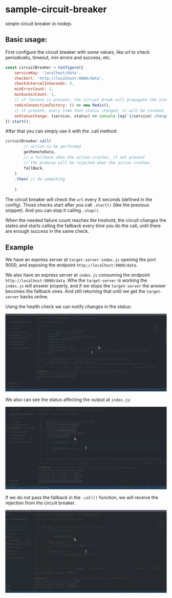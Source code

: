 # sample-circuit-breaker
simple circuit breaker in nodejs

## Basic usage:

First configure the circuit breaker with some values, like url to check periodicallu, timeout, min errors and success, etc.

```javascript
const circuitBreaker = Configure({
    serviceKey: 'localhost/data',
    checkUrl: 'http://localhost:9000/data',
    checkIntervalInSeconds: 5,
    minErrorCount: 1,
    minSucessCount: 1,
    // if factory is present, the circuit break will propagate the state to redis
    redisConnectionFactory: () => new Redis(),
    // if present, every time that status changed, it will be invoked
    onStatusChange: (service, status) => console.log(`${service} changed to ${status}`)
}).start();
```

After that you can simply use it with the .call method:

```javascript
circuitBreaker.call(
        // action to be performed
        getRemoteData,
        // a fallback when the action crashes, if not present
        // the promise will be rejected when the action crashes.
        fallBack,
    )
    .then( // do something
    
    )
```

The circuit breaker will check the `url` every X seconds (defined in the config). Those checks start after you call `.start()` (like the previous snippet). And you can stop it calling `.stop()`.

When the needed failure count reaches the treshold, the circuit changes the states and starts calling the fallback every time you do the call, until there are enough success in the same check.

## Example

We have an express server at `target-server-index.js` opening the port 9000, and exposing the endpoint `http://localhost:9000/data`.

We also have an express server at `index.js` consuming the endpoint `http://localhost:9000/data`. Whe the `target-server` is working the `index.js` will answer properly, and if we stops the `target-server` the answer becomes the fallback ones. And still returning that until we get the `target-server` backs online.

Using the health check we can notify changes in the status:

![status-changes](./docs/status-change-after-x-seconds.gif)

We also can see the status affecting the output at `index.js`:

![calling-fallback](./docs/cb-calling-fallback.gif)

If we do not pass the fallback in the `.call()` function, we will receive the rejection from the circuit breaker.

![falling-on-error](./docs/without-fallback.gif)